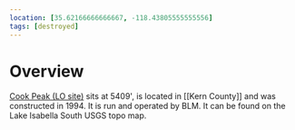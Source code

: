 ```yaml
---
location: [35.62166666666667, -118.43805555555556]
tags: [destroyed]
---
```


# Overview

[Cook Peak (LO site)](http://www.peakbagging.com/CALookoutPhotos/CookPeak.html) sits at 5409', is located in [[Kern County]] and was constructed in 1994. It is run and operated by BLM. It can be found on the Lake Isabella South USGS topo map.

